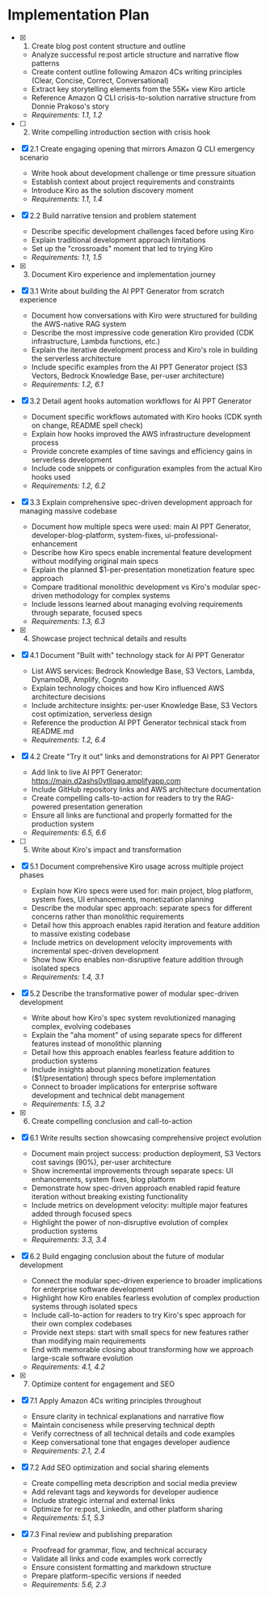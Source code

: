 # Implementation Plan

- [x] 1. Create blog post content structure and outline
  - Analyze successful re:post article structure and narrative flow patterns
  - Create content outline following Amazon 4Cs writing principles (Clear, Concise, Correct, Conversational)
  - Extract key storytelling elements from the 55K+ view Kiro article
  - Reference Amazon Q CLI crisis-to-solution narrative structure from Donnie Prakoso's story
  - _Requirements: 1.1, 1.2_

- [ ] 2. Write compelling introduction section with crisis hook
- [x] 2.1 Create engaging opening that mirrors Amazon Q CLI emergency scenario
  - Write hook about development challenge or time pressure situation
  - Establish context about project requirements and constraints
  - Introduce Kiro as the solution discovery moment
  - _Requirements: 1.1, 1.4_

- [x] 2.2 Build narrative tension and problem statement
  - Describe specific development challenges faced before using Kiro
  - Explain traditional development approach limitations
  - Set up the "crossroads" moment that led to trying Kiro
  - _Requirements: 1.1, 1.5_

- [x] 3. Document Kiro experience and implementation journey
- [x] 3.1 Write about building the AI PPT Generator from scratch experience
  - Document how conversations with Kiro were structured for building the AWS-native RAG system
  - Describe the most impressive code generation Kiro provided (CDK infrastructure, Lambda functions, etc.)
  - Explain the iterative development process and Kiro's role in building the serverless architecture
  - Include specific examples from the AI PPT Generator project (S3 Vectors, Bedrock Knowledge Base, per-user architecture)
  - _Requirements: 1.2, 6.1_

- [x] 3.2 Detail agent hooks automation workflows for AI PPT Generator
  - Document specific workflows automated with Kiro hooks (CDK synth on change, README spell check)
  - Explain how hooks improved the AWS infrastructure development process
  - Provide concrete examples of time savings and efficiency gains in serverless development
  - Include code snippets or configuration examples from the actual Kiro hooks used
  - _Requirements: 1.2, 6.2_

- [x] 3.3 Explain comprehensive spec-driven development approach for managing massive codebase
  - Document how multiple specs were used: main AI PPT Generator, developer-blog-platform, system-fixes, ui-professional-enhancement
  - Describe how Kiro specs enable incremental feature development without modifying original main specs
  - Explain the planned $1-per-presentation monetization feature spec approach
  - Compare traditional monolithic development vs Kiro's modular spec-driven methodology for complex systems
  - Include lessons learned about managing evolving requirements through separate, focused specs
  - _Requirements: 1.3, 6.3_

- [x] 4. Showcase project technical details and results
- [x] 4.1 Document "Built with" technology stack for AI PPT Generator
  - List AWS services: Bedrock Knowledge Base, S3 Vectors, Lambda, DynamoDB, Amplify, Cognito
  - Explain technology choices and how Kiro influenced AWS architecture decisions
  - Include architecture insights: per-user Knowledge Base, S3 Vectors cost optimization, serverless design
  - Reference the production AI PPT Generator technical stack from README.md
  - _Requirements: 1.2, 6.4_

- [x] 4.2 Create "Try it out" links and demonstrations for AI PPT Generator
  - Add link to live AI PPT Generator: https://main.d2ashs0ytllqag.amplifyapp.com
  - Include GitHub repository links and AWS architecture documentation
  - Create compelling calls-to-action for readers to try the RAG-powered presentation generation
  - Ensure all links are functional and properly formatted for the production system
  - _Requirements: 6.5, 6.6_

- [ ] 5. Write about Kiro's impact and transformation
- [x] 5.1 Document comprehensive Kiro usage across multiple project phases
  - Explain how Kiro specs were used for: main project, blog platform, system fixes, UI enhancements, monetization planning
  - Describe the modular spec approach: separate specs for different concerns rather than monolithic requirements
  - Detail how this approach enables rapid iteration and feature addition to massive existing codebase
  - Include metrics on development velocity improvements with incremental spec-driven development
  - Show how Kiro enables non-disruptive feature addition through isolated specs
  - _Requirements: 1.4, 3.1_

- [x] 5.2 Describe the transformative power of modular spec-driven development
  - Write about how Kiro's spec system revolutionized managing complex, evolving codebases
  - Explain the "aha moment" of using separate specs for different features instead of monolithic planning
  - Detail how this approach enables fearless feature addition to production systems
  - Include insights about planning monetization features ($1/presentation) through specs before implementation
  - Connect to broader implications for enterprise software development and technical debt management
  - _Requirements: 1.5, 3.2_

- [x] 6. Create compelling conclusion and call-to-action
- [x] 6.1 Write results section showcasing comprehensive project evolution
  - Document main project success: production deployment, S3 Vectors cost savings (90%), per-user architecture
  - Show incremental improvements through separate specs: UI enhancements, system fixes, blog platform
  - Demonstrate how spec-driven approach enabled rapid feature iteration without breaking existing functionality
  - Include metrics on development velocity: multiple major features added through focused specs
  - Highlight the power of non-disruptive evolution of complex production systems
  - _Requirements: 3.3, 3.4_

- [x] 6.2 Build engaging conclusion about the future of modular development
  - Connect the modular spec-driven experience to broader implications for enterprise software development
  - Highlight how Kiro enables fearless evolution of complex production systems through isolated specs
  - Include call-to-action for readers to try Kiro's spec approach for their own complex codebases
  - Provide next steps: start with small specs for new features rather than modifying main requirements
  - End with memorable closing about transforming how we approach large-scale software evolution
  - _Requirements: 4.1, 4.2_

- [x] 7. Optimize content for engagement and SEO
- [x] 7.1 Apply Amazon 4Cs writing principles throughout
  - Ensure clarity in technical explanations and narrative flow
  - Maintain conciseness while preserving technical depth
  - Verify correctness of all technical details and code examples
  - Keep conversational tone that engages developer audience
  - _Requirements: 2.1, 2.4_

- [x] 7.2 Add SEO optimization and social sharing elements
  - Create compelling meta description and social media preview
  - Add relevant tags and keywords for developer audience
  - Include strategic internal and external links
  - Optimize for re:post, LinkedIn, and other platform sharing
  - _Requirements: 5.1, 5.3_

- [x] 7.3 Final review and publishing preparation
  - Proofread for grammar, flow, and technical accuracy
  - Validate all links and code examples work correctly
  - Ensure consistent formatting and markdown structure
  - Prepare platform-specific versions if needed
  - _Requirements: 5.6, 2.3_